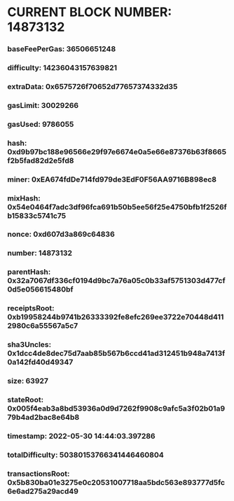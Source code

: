# CURRENT BLOCK NUMBER: 14873132

### baseFeePerGas: 36506651248
### difficulty: 14236043157639821
### extraData: 0x6575726f70652d77657374332d35
### gasLimit: 30029266
### gasUsed: 9786055
### hash: 0xd9b97bc188e96566e29f97e6674e0a5e66e87376b63f8665f2b5fad82d2e5fd8
### miner: 0xEA674fdDe714fd979de3EdF0F56AA9716B898ec8
### mixHash: 0x54e0464f7adc3df96fca691b50b5ee56f25e4750bfb1f2526fb15833c5741c75
### nonce: 0xd607d3a869c64836
### number: 14873132
### parentHash: 0x32a7067df336cf0194d9bc7a76a05c0b33af5751303d477cf0d5e056615480bf
### receiptsRoot: 0xb19958244b9741b26333392fe8efc269ee3722e70448d4112980c6a55567a5c7
### sha3Uncles: 0x1dcc4de8dec75d7aab85b567b6ccd41ad312451b948a7413f0a142fd40d49347
### size: 63927
### stateRoot: 0x005f4eab3a8bd53936a0d9d7262f9908c9afc5a3f02b01a979b4ad2bac8e64b8
### timestamp: 2022-05-30 14:44:03.397286
### totalDifficulty: 50380153766341446460804
### transactionsRoot: 0x5b830ba01e3275e0c20531007718aa5bdc563e893777d5fc6e6ad275a29acd49

